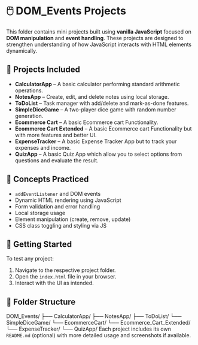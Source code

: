 # 🖱️ DOM_Events Projects

This folder contains mini projects built using **vanilla JavaScript** focused on **DOM manipulation** and **event handling**. These projects are designed to strengthen understanding of how JavaScript interacts with HTML elements dynamically.

## 📂 Projects Included

- **CalculatorApp** – A basic calculator performing standard arithmetic operations.
- **NotesApp** – Create, edit, and delete notes using local storage.
- **ToDoList** – Task manager with add/delete and mark-as-done features.
- **SimpleDiceGame** – A two-player dice game with random number generation.
- **Ecommerce Cart** – A basic Ecommerce cart Functionality.
- **Ecommerce Cart Extended** – A basic Ecommerce cart Functionality but with more features and better UI.
- **ExpenseTracker** – A basic Expense Tracker App but to track your expenses and income.
- **QuizApp** – A basic Quiz App which allow you to select options from questions and evaluate the result.

## 🧠 Concepts Practiced

- `addEventListener` and DOM events
- Dynamic HTML rendering using JavaScript
- Form validation and error handling
- Local storage usage
- Element manipulation (create, remove, update)
- CSS class toggling and styling via JS

## 🚀 Getting Started

To test any project:

1. Navigate to the respective project folder.
2. Open the `index.html` file in your browser.
3. Interact with the UI as intended.

## 📁 Folder Structure

DOM_Events/
├── CalculatorApp/
├── NotesApp/
├── ToDoList/
└── SimpleDiceGame/
└── EcommerceCart/
└── Ecommerce_Cart_Extended/
└── ExpenseTracker/
└── QuizApp/
Each project includes its own `README.md` (optional) with more detailed usage and screenshots if available.
